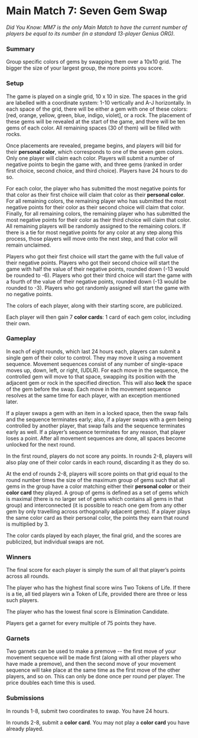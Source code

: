 # **Main Match 7: Seven Gem Swap**

*Did You Know: MM7 is the only Main Match to have the current number of players be equal to its number (in a standard 13-player Genius ORG).*

### **Summary**

Group specific colors of gems by swapping them over a 10x10 grid. The bigger the size of your largest group, the more points you score. 

### **Setup**

The game is played on a single grid, 10 x 10 in size. The spaces in the grid are labelled with a coordinate system: 1-10 vertically and A-J horizontally. In each space of the grid, there will be either a gem with one of these colors: [red, orange, yellow, green, blue, indigo, violet], or a rock. The placement of these gems will be revealed at the start of the game, and there will be ten gems of each color. All remaining spaces (30 of them) will be filled with rocks.

Once placements are revealed, pregame begins, and players will bid for their **personal color**, which corresponds to one of the seven gem colors. Only one player will claim each color. Players will submit a number of negative points to begin the game with, and three gems (ranked in order first choice, second choice, and third choice). Players have 24 hours to do so.

For each color, the player who has submitted the most negative points for that color as their first choice will claim that color as their **personal color**. For all remaining colors, the remaining player who has submitted the most negative points for their color as their second choice will claim that color. Finally, for all remaining colors, the remaining player who has submitted the most negative points for their color as their third choice will claim that color. All remaining players will be randomly assigned to the remaining colors. If there is a tie for most negative points for any color at any step along this process, those players will move onto the next step, and that color will remain unclaimed.

Players who got their first choice will start the game with the full value of their negative points. Players who got their second choice will start the game with half the value of their negative points, rounded down (-13 would be rounded to -6). 
Players who got their third choice will start the game with a fourth of the value of their negative points, rounded down (-13 would be rounded to -3). 
Players who got randomly assigned will start the game with no negative points.

The colors of each player, along with their starting score, are publicized.

Each player will then gain 7 **color cards**: 1 card of each gem color, including their own. 

### **Gameplay**

In each of eight rounds, which last 24 hours each, players can submit a single gem of their color to control. They may move it using a movement sequence. Movement sequences consist of any number of single-space moves up, down, left, or right, (UDLR). For each move in the sequence, the controlled gem will move to that space, swapping its position with the adjacent gem or rock in the specified direction. This will also **lock** the space of the gem before the swap. Each move in the movement sequence resolves at the same time for each player, with an exception mentioned later. 

If a player swaps a gem with an item in a locked space, then the swap fails and the sequence terminates early; also, if a player swaps with a gem being controlled by another player, that swap fails and the sequence terminates early as well. If a player’s sequence terminates for any reason, that player loses a point. After all movement sequences are done, all spaces become unlocked for the next round.

In the first round, players do not score any points. In rounds 2-8, players will also play one of their color cards in each round, discarding it as they do so. 

At the end of rounds 2-8, players will score points on that grid equal to the round number times the size of the maximum group of gems such that all gems in the group have a color matching either their **personal color** or their **color card** they played. A group of gems is defined as a set of gems which is maximal (there is no larger set of gems which contains all gems in that group) and interconnected (it is possible to reach one gem from any other gem by only travelling across orthogonally adjacent gems). If a player plays the same color card as their personal color, the points they earn that round is multiplied by 3. 

The color cards played by each player, the final grid, and the scores are publicized, but individual swaps are not. 

### **Winners**

The final score for each player is simply the sum of all that player’s points across all rounds. 

The player who has the highest final score wins Two Tokens of Life. If there is a tie, all tied players win a Token of Life, provided there are three or less such players. 

The player who has the lowest final score is Elimination Candidate.

Players get a garnet for every multiple of 75 points they have.

### **Garnets**

Two garnets can be used to make a premove -- the first move of your movement sequence will be made first (along with all other players who have made a premove), and then the second move of your movement sequence will take place at the same time as the first move of the other players, and so on. This can only be done once per round per player. The price doubles each time this is used.

### **Submissions**

In rounds 1-8, submit two coordinates to swap. You have 24 hours. 

In rounds 2-8, submit a **color card**. You may not play a **color card** you have already played.
